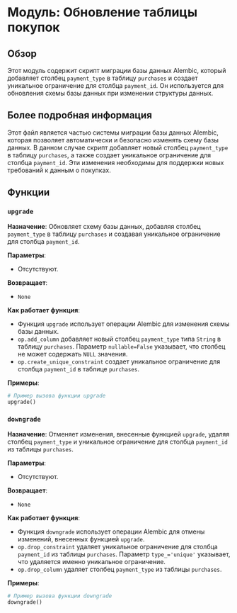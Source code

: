 # Модуль: Обновление таблицы покупок

## Обзор

Этот модуль содержит скрипт миграции базы данных Alembic, который добавляет столбец `payment_type` в таблицу `purchases` и создает уникальное ограничение для столбца `payment_id`. Он используется для обновления схемы базы данных при изменении структуры данных.

## Более подробная информация

Этот файл является частью системы миграции базы данных Alembic, которая позволяет автоматически и безопасно изменять схему базы данных. В данном случае скрипт добавляет новый столбец `payment_type` в таблицу `purchases`, а также создает уникальное ограничение для столбца `payment_id`. Эти изменения необходимы для поддержки новых требований к данным о покупках.

## Функции

### `upgrade`

**Назначение**: Обновляет схему базы данных, добавляя столбец `payment_type` в таблицу `purchases` и создавая уникальное ограничение для столбца `payment_id`.

**Параметры**:
- Отсутствуют.

**Возвращает**:
- `None`

**Как работает функция**:
- Функция `upgrade` использует операции Alembic для изменения схемы базы данных.
- `op.add_column` добавляет новый столбец `payment_type` типа `String` в таблицу `purchases`.  Параметр `nullable=False` указывает, что столбец не может содержать `NULL` значения.
- `op.create_unique_constraint` создает уникальное ограничение для столбца `payment_id` в таблице `purchases`.

**Примеры**:
```python
# Пример вызова функции upgrade
upgrade()
```

### `downgrade`

**Назначение**: Отменяет изменения, внесенные функцией `upgrade`, удаляя столбец `payment_type` и уникальное ограничение для столбца `payment_id` из таблицы `purchases`.

**Параметры**:
- Отсутствуют.

**Возвращает**:
- `None`

**Как работает функция**:
- Функция `downgrade` использует операции Alembic для отмены изменений, внесенных функцией `upgrade`.
- `op.drop_constraint` удаляет уникальное ограничение для столбца `payment_id` из таблицы `purchases`. Параметр `type_='unique'` указывает, что удаляется именно уникальное ограничение.
- `op.drop_column` удаляет столбец `payment_type` из таблицы `purchases`.

**Примеры**:
```python
# Пример вызова функции downgrade
downgrade()